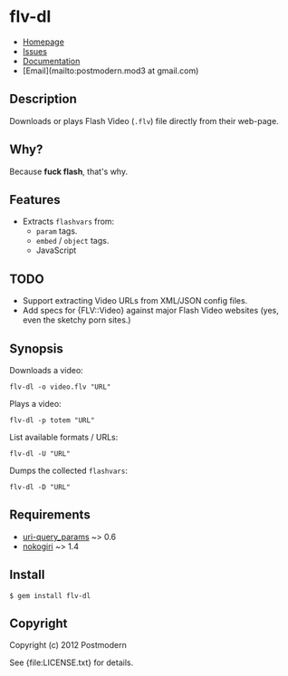 # flv-dl

* [Homepage](https://github.com/sophsec/flv-dl#readme)
* [Issues](https://github.com/sophsec/flv-dl/issues)
* [Documentation](http://rubydoc.info/gems/flv-dl/frames)
* [Email](mailto:postmodern.mod3 at gmail.com)

## Description

Downloads or plays Flash Video (`.flv`) file directly from their web-page.

## Why?

Because **fuck flash**, that's why.

## Features

* Extracts `flashvars` from:
  * `param` tags.
  * `embed` / `object` tags.
  * JavaScript

## TODO

* Support extracting Video URLs from XML/JSON config files.
* Add specs for {FLV::Video} against major Flash Video websites
  (yes, even the sketchy porn sites.)

## Synopsis

Downloads a video:

    flv-dl -o video.flv "URL"

Plays a video:

    flv-dl -p totem "URL"

List available formats / URLs:

    flv-dl -U "URL"

Dumps the collected `flashvars`:

    flv-dl -D "URL"

## Requirements

* [uri-query_params](https://github.com/postmodern/uri-query_params) ~> 0.6
* [nokogiri](https://github.com/tenderlove/nokogiri) ~> 1.4

## Install

    $ gem install flv-dl

## Copyright

Copyright (c) 2012 Postmodern

See {file:LICENSE.txt} for details.
